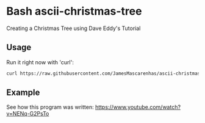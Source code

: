 # Bash ascii-christmas-tree
Creating a Christmas Tree using Dave Eddy's Tutorial

## Usage  
Run it right now with 'curl':
```bash
curl https://raw.githubusercontent.com/JamesMascarenhas/ascii-christmas-tree/main/xmas_tree.sh | bash
```
## Example
See how this program was written: https://www.youtube.com/watch?v=NENq-G2PsTo

